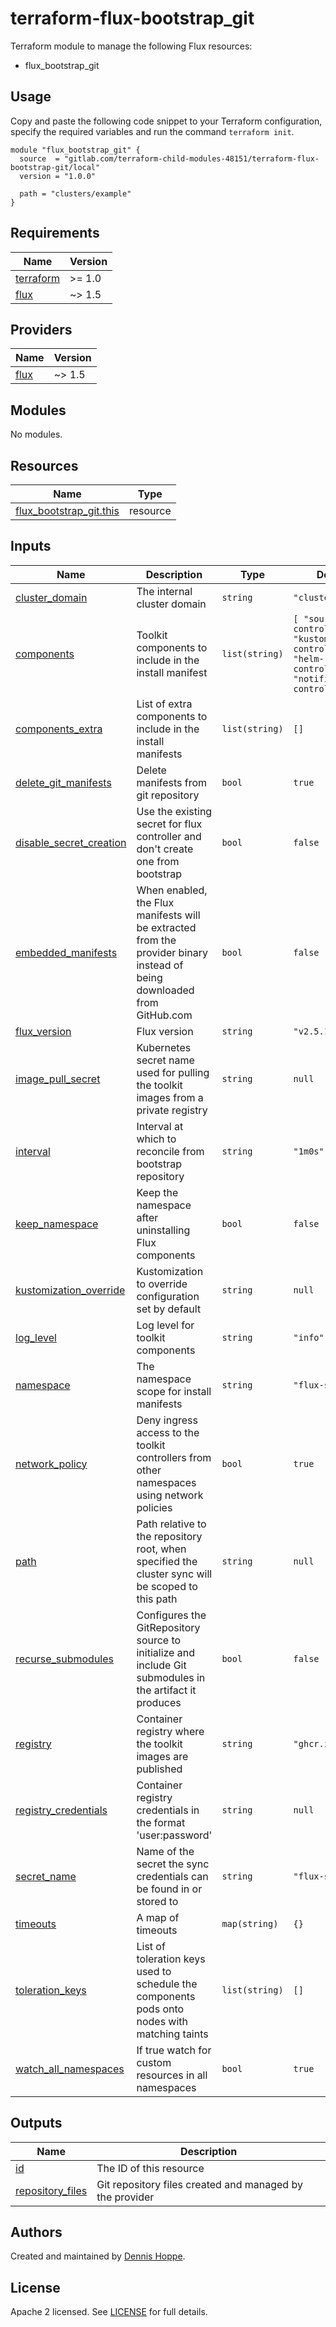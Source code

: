 # terraform-flux-bootstrap_git

Terraform module to manage the following Flux resources:

* flux_bootstrap_git

## Usage

Copy and paste the following code snippet to your Terraform configuration,
specify the required variables and run the command `terraform init`.

```hcl
module "flux_bootstrap_git" {
  source  = "gitlab.com/terraform-child-modules-48151/terraform-flux-bootstrap-git/local"
  version = "1.0.0"

  path = "clusters/example"
}
```

<!-- BEGIN_TF_DOCS -->
## Requirements

| Name | Version |
|------|---------|
| <a name="requirement_terraform"></a> [terraform](#requirement\_terraform) | >= 1.0 |
| <a name="requirement_flux"></a> [flux](#requirement\_flux) | ~> 1.5 |

## Providers

| Name | Version |
|------|---------|
| <a name="provider_flux"></a> [flux](#provider\_flux) | ~> 1.5 |

## Modules

No modules.

## Resources

| Name | Type |
|------|------|
| [flux_bootstrap_git.this](https://registry.terraform.io/providers/fluxcd/flux/latest/docs/resources/bootstrap_git) | resource |

## Inputs

| Name | Description | Type | Default | Required |
|------|-------------|------|---------|:--------:|
| <a name="input_cluster_domain"></a> [cluster\_domain](#input\_cluster\_domain) | The internal cluster domain | `string` | `"cluster.local"` | no |
| <a name="input_components"></a> [components](#input\_components) | Toolkit components to include in the install manifest | `list(string)` | ```[ "source-controller", "kustomize-controller", "helm-controller", "notification-controller" ]``` | no |
| <a name="input_components_extra"></a> [components\_extra](#input\_components\_extra) | List of extra components to include in the install manifests | `list(string)` | `[]` | no |
| <a name="input_delete_git_manifests"></a> [delete\_git\_manifests](#input\_delete\_git\_manifests) | Delete manifests from git repository | `bool` | `true` | no |
| <a name="input_disable_secret_creation"></a> [disable\_secret\_creation](#input\_disable\_secret\_creation) | Use the existing secret for flux controller and don't create one from bootstrap | `bool` | `false` | no |
| <a name="input_embedded_manifests"></a> [embedded\_manifests](#input\_embedded\_manifests) | When enabled, the Flux manifests will be extracted from the provider binary instead of being downloaded from GitHub.com | `bool` | `false` | no |
| <a name="input_flux_version"></a> [flux\_version](#input\_flux\_version) | Flux version | `string` | `"v2.5.1"` | no |
| <a name="input_image_pull_secret"></a> [image\_pull\_secret](#input\_image\_pull\_secret) | Kubernetes secret name used for pulling the toolkit images from a private registry | `string` | `null` | no |
| <a name="input_interval"></a> [interval](#input\_interval) | Interval at which to reconcile from bootstrap repository | `string` | `"1m0s"` | no |
| <a name="input_keep_namespace"></a> [keep\_namespace](#input\_keep\_namespace) | Keep the namespace after uninstalling Flux components | `bool` | `false` | no |
| <a name="input_kustomization_override"></a> [kustomization\_override](#input\_kustomization\_override) | Kustomization to override configuration set by default | `string` | `null` | no |
| <a name="input_log_level"></a> [log\_level](#input\_log\_level) | Log level for toolkit components | `string` | `"info"` | no |
| <a name="input_namespace"></a> [namespace](#input\_namespace) | The namespace scope for install manifests | `string` | `"flux-system"` | no |
| <a name="input_network_policy"></a> [network\_policy](#input\_network\_policy) | Deny ingress access to the toolkit controllers from other namespaces using network policies | `bool` | `true` | no |
| <a name="input_path"></a> [path](#input\_path) | Path relative to the repository root, when specified the cluster sync will be scoped to this path | `string` | `null` | no |
| <a name="input_recurse_submodules"></a> [recurse\_submodules](#input\_recurse\_submodules) | Configures the GitRepository source to initialize and include Git submodules in the artifact it produces | `bool` | `false` | no |
| <a name="input_registry"></a> [registry](#input\_registry) | Container registry where the toolkit images are published | `string` | `"ghcr.io/fluxcd"` | no |
| <a name="input_registry_credentials"></a> [registry\_credentials](#input\_registry\_credentials) | Container registry credentials in the format 'user:password' | `string` | `null` | no |
| <a name="input_secret_name"></a> [secret\_name](#input\_secret\_name) | Name of the secret the sync credentials can be found in or stored to | `string` | `"flux-system"` | no |
| <a name="input_timeouts"></a> [timeouts](#input\_timeouts) | A map of timeouts | `map(string)` | `{}` | no |
| <a name="input_toleration_keys"></a> [toleration\_keys](#input\_toleration\_keys) | List of toleration keys used to schedule the components pods onto nodes with matching taints | `list(string)` | `[]` | no |
| <a name="input_watch_all_namespaces"></a> [watch\_all\_namespaces](#input\_watch\_all\_namespaces) | If true watch for custom resources in all namespaces | `bool` | `true` | no |

## Outputs

| Name | Description |
|------|-------------|
| <a name="output_id"></a> [id](#output\_id) | The ID of this resource |
| <a name="output_repository_files"></a> [repository\_files](#output\_repository\_files) | Git repository files created and managed by the provider |
<!-- END_TF_DOCS -->

## Authors

Created and maintained by [Dennis Hoppe](https://gitlab.com/dhoppeIT).

## License

Apache 2 licensed. See [LICENSE](LICENSE) for full details.
